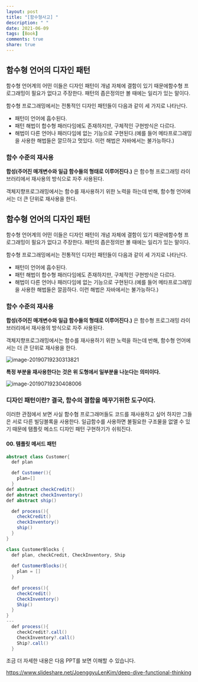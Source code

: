 ```yaml
---
layout: post
title: "[함수형사고] "
description: " "
date: 2021-06-09
tags: [Book]
comments: true
share: true
---
```


## 함수형 언어의 디자인 패턴

함수형 언어계의 어떤 이들은 디자인 패턴이 개념 자체에 결함이 있기 때문에함수형 프로그래밍이 필요가 없다고 주장한다. 패턴의 좁은정의만 볼 때에는 일리가 있는 말이다.

함수형 프로그래밍에서는 전통적인 디자인 패턴들이 다음과 같이 세 가지로 나타난다.

- 패턴이 언어에 흡수된다.
- 패턴 해법이 합수형 패러다임에도 존재하지만, 구체적인 구현방식은 다르다.
- 해법이 다른 언어나 패러다임에 없는 기능으로 구현된다.(예를 들어 메타프로그래밍을 사용한 해법들은 깔므하고 멋있다. 이런 해법은 자바에서는 불가능하다.)

### 함수 수준의 재사용

**합성(주어진 매개변수와 일급 함수들의 형태로 이루어진다.)** 은 함수형 프로그래밍 라이브러리에서 재사용의 방식으로 자주 사용된다.

객체지향프로그래밍에서는 함수를 재사용하기 위한 노력을 하는데 반해, 함수형 언어에서는 더 큰 단위로 재사용을 한다.

## 함수형 언어의 디자인 패턴

함수형 언어계의 어떤 이들은 디자인 패턴이 개념 자체에 결함이 있기 때문에함수형 프로그래밍이 필요가 없다고 주장한다. 패턴의 좁은정의만 볼 때에는 일리가 있는 말이다.

함수형 프로그래밍에서는 전통적인 디자인 패턴들이 다음과 같이 세 가지로 나타난다.

- 패턴이 언어에 흡수된다.
- 패턴 해법이 합수형 패러다임에도 존재하지만, 구체적인 구현방식은 다르다.
- 해법이 다른 언어나 패러다임에 없는 기능으로 구현된다.(예를 들어 메타프로그래밍을 사용한 해법들은 깔끔하다. 이런 해법은 자바에서는 불가능하다.)

### 함수 수준의 재사용

**합성(주어진 매개변수와 일급 함수들의 형태로 이루어진다.)** 은 함수형 프로그래밍 라이브러리에서 재사용의 방식으로 자주 사용된다.

객체지향프로그래밍에서는 함수를 재사용하기 위한 노력을 하는데 반해, 함수형 언어에서는 더 큰 단위로 재사용을 한다.

![image-20190719230313821](http://ww2.sinaimg.cn/large/006tNc79gy1g55hybyojtj30wc0oggn1.jpg)





**특정 부분을 재사용한다는 것은 위 도형에서 일부분을 나눈다는 의미이다.**

![image-20190719230408006](http://ww2.sinaimg.cn/large/006tNc79gy1g55hz9i53bj30qu0iswf8.jpg)



###  디자인 패턴이란? 결국, 함수의 결함을 메꾸기위한 도구이다.

이러한 관점에서 보면 사실 함수혐 프로그래머들도 코드를 재사용하고 싶어 하지만 그들은 서로 다른 빌딩블록을 사용한다. 일급함수를 사용하면 불필요한 구조물을 없앨 수 있기 때문에 탬플릿 메소드 디자인 패턴 구현하기가 쉬워진다.



#### 00. 템플릿 메서드 패턴

```java
abstract class Customer{
  def plan

  def Customer(){
    plan=[]
  }
def abstract checkCredit()
def abstract checkInventory()
def abstract ship()

  def process(){
    checkCredit()
    checkInventory()
    ship()
  }
}

class CustomerBlocks {
  def plan, checkCredit, CheckInventory, Ship
    
  def CustomerBlocks(){
    plan = []
  }
  
  def process(){
    checkCredit()
    CheckInventory()
    Ship()
  }
}
---
  def process(){
    checkCredit?.call()
    CheckInventory?.call()
    Ship?.call()
  }

```



조금 더 자세한 내용은 다음 PPT를 보면 이해할 수 있습니다.

https://www.slideshare.net/JoenggyuLenKim/deep-dive-functional-thinking